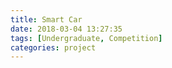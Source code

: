 ```yaml
---
title: Smart Car
date: 2018-03-04 13:27:35
tags: [Undergraduate, Competition]
categories: project
---
```

